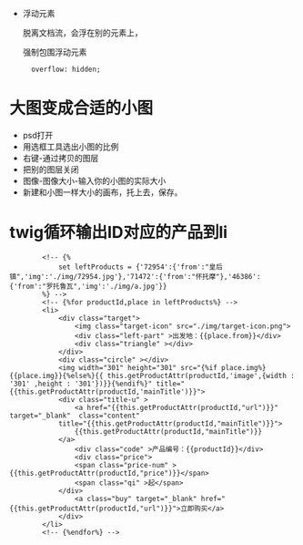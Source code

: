 * 浮动元素

	脱离文档流，会浮在别的元素上，

	强制包围浮动元素

		overflow: hidden; 

# 大图变成合适的小图
* psd打开
* 用选框工具选出小图的比例
* 右键-通过拷贝的图层 
* 把别的图层关闭
* 图像-图像大小-输入你的小图的实际大小
* 新建和小图一样大小的画布，托上去，保存。
# twig循环输出ID对应的产品到li

			<!-- {%
				set leftProducts = {'72954':{'from':"皇后镇",'img':'./img/72954.jpg'},'71472':{'from':"怀托摩"},'46386':{'from':"罗托鲁瓦",'img':'./img/a.jpg'}}
			%} -->
			<!-- {%for productId,place in leftProducts%} -->
			<li>
				<div class="target">
					<img class="target-icon" src="./img/target-icon.png">
					<div class="left-part" >出发地：{{place.from}}</div>
					<div class="triangle" ></div>
				</div>
				<div class="circle" ></div>
				<img width="301" height="301" src="{%if place.img%}{{place.img}}{%else%}{{ this.getProductAttr(productId,'image',{width : '301' ,height : '301'})}}{%endif%}" title="{{this.getProductAttr(productId,'mainTitle')}}">
				<div class="title-u" >
					<a href="{{this.getProductAttr(productId,"url")}}" target="_blank"  class="content" 
				title="{{this.getProductAttr(productId,"mainTitle")}}">
					{{this.getProductAttr(productId,"mainTitle")}}
				</a>
					<div class="code" >产品编号：{{productId}}</div>
					<div class="price">
					<span class="price-num" >{{this.getProductAttr(productId,"price")}}</span>
					<span class="qi" >起</span>				
				</div>
					<a class="buy" target="_blank" href="{{this.getProductAttr(productId,"url")}}">立即购买</a>
				</div>
			</li>
			<!-- {%endfor%} -->
